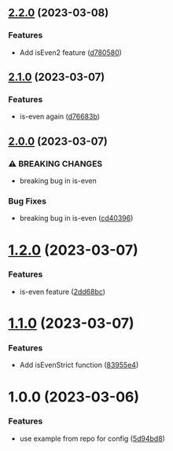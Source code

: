 ## [2.2.0](https://github.com/Weetbix/nx-monorepo-example/compare/is-even-v2.1.0...is-even-v2.2.0) (2023-03-08)


### Features

* Add isEven2 feature ([d780580](https://github.com/Weetbix/nx-monorepo-example/commit/d780580b6d08ca64638ed581e4c35ab5db9452b6))

## [2.1.0](https://github.com/Weetbix/nx-monorepo-example/compare/is-even-v2.0.0...is-even-v2.1.0) (2023-03-07)


### Features

* is-even again ([d76683b](https://github.com/Weetbix/nx-monorepo-example/commit/d76683b2f5e903710c7e7d0fcc68d4a0c29fda52))

## [2.0.0](https://github.com/Weetbix/nx-monorepo-example/compare/is-even-v1.2.0...is-even-v2.0.0) (2023-03-07)


### ⚠ BREAKING CHANGES

* breaking bug in is-even

### Bug Fixes

* breaking bug in is-even ([cd40396](https://github.com/Weetbix/nx-monorepo-example/commit/cd4039605407ddaea7e2e1f733cad5d354c8d157))

# [1.2.0](https://github.com/Weetbix/nx-monorepo-example/compare/is-even-v1.1.0...is-even-v1.2.0) (2023-03-07)


### Features

* is-even feature ([2dd68bc](https://github.com/Weetbix/nx-monorepo-example/commit/2dd68bc1f00f641922fa637b8b0a1ac962e02d6e))

# [1.1.0](https://github.com/Weetbix/nx-monorepo-example/compare/is-even-v1.0.0...is-even-v1.1.0) (2023-03-07)


### Features

* Add isEvenStrict function ([83955e4](https://github.com/Weetbix/nx-monorepo-example/commit/83955e47b55af5afa0e4b29ee2b43f0e3466a95d))

# 1.0.0 (2023-03-06)


### Features

* use example from repo for config ([5d94bd8](https://github.com/Weetbix/nx-monorepo-example/commit/5d94bd88da53a29bf77693b31d6287be2bc12c54))
